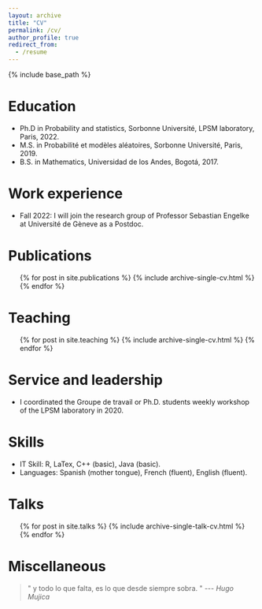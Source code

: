 ```yaml
---
layout: archive
title: "CV"
permalink: /cv/
author_profile: true
redirect_from:
  - /resume
---
```


{% include base_path %}

Education
======
* Ph.D in Probability and statistics, Sorbonne Université, LPSM laboratory, Paris, 2022. 
* M.S. in Probabilité et modèles aléatoires, Sorbonne Université, Paris, 2019.
* B.S. in Mathematics, Universidad de los Andes, Bogotá, 2017.


Work experience
======
* Fall 2022: I will join the research group of Professor Sebastian Engelke at Université de Gèneve as a Postdoc. 

Publications
======
  <ul>{% for post in site.publications %}
    {% include archive-single-cv.html %}
  {% endfor %}</ul>
  
Teaching
======
  <ul>{% for post in site.teaching %}
    {% include archive-single-cv.html %}
  {% endfor %}</ul>
  
Service and leadership
======
* I coordinated the Groupe de travail or Ph.D. students weekly workshop of the LPSM laboratory in 2020. 

Skills
======
* IT Skill: R, LaTex, C++ (basic), Java (basic).
* Languages: Spanish (mother tongue), French (fluent), English (fluent).

Talks
======
  <ul>{% for post in site.talks %}
    {% include archive-single-talk-cv.html %}
  {% endfor %}</ul>
  

Miscellaneous
======
<blockquote>
" y todo lo que falta,
 es lo que desde siempre sobra. "
--- <cite>Hugo Mujica</cite>
</blockquote>
